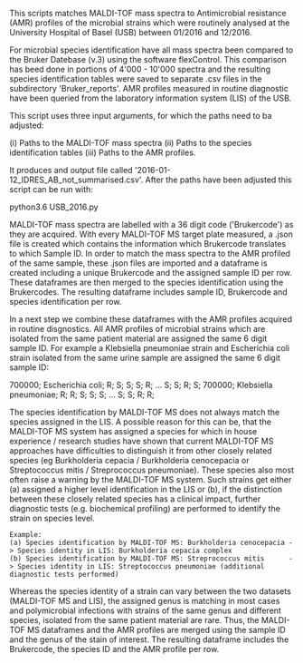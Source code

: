 This scripts matches MALDI-TOF mass spectra to Antimicrobial resistance (AMR) profiles of the microbial strains which were routinely analysed at the University Hospital of Basel (USB) between 01/2016 and 12/2016. 

For microbial species identification have all mass spectra been compared to the Bruker Datebase (v.3) using the software flexControl. This comparison has beed done in portions of 4'000 - 10'000 spectra and the resulting species identification tables were saved to separate .csv files in the subdirectory 'Bruker_reports'. 
AMR profiles measured in routine diagnostic have been queried from the laboratory information system (LIS) of the USB. 

This script uses three input arguments, for which the paths need to ba adjusted: 

(i) Paths to the MALDI-TOF mass spectra
(ii) Paths to the species identification tables
(iii) Paths to the AMR profiles. 

It produces and output file called '2016-01-12_IDRES_AB_not_summarised.csv'. 
After the paths have been adjusted this script can be run with: 

python3.6 USB_2016.py

MALDI-TOF mass spectra are labelled with a 36 digit code ('Brukercode') as they are acquired. 
With every MALDI-TOF MS target plate measured, a .json file is created which contains the information which Brukercode translates to which Sample ID. 
In order to match the mass spectra to the AMR profiled of the same sample, these .json files are imported and a dataframe is created including a unique Brukercode and the assigned sample ID per row. 
These dataframes are then merged to the species identification using the Brukercodes. The resulting dataframe includes sample ID, Brukercode and species identification per row. 

In a next step we combine these dataframes with the AMR profiles acquired in routine disgnostics. 
All AMR profiles of microbial strains which are isolated from the same patient material are assigned the same 6 digit sample ID. 
For example a Klebsiella pneumoniae strain and Escherichia coli strain isolated from the same urine sample are assigned the same 6 digit sample ID:

700000; Escherichia coli; 		R; S; S; S; R; ... S; S; R; S;
700000; Klebsiella pneumoniae; 	R; R; S; S; S; ... S; S; R; R;

The species identification by MALDI-TOF MS does not always match the species assigned in the LIS. A possible reason for this can be, that the MALDI-TOF MS system has assigned a species for which in house experience / research studies have shown that current MALDI-TOF MS approaches have difficulties to distinguish it from other closely related species (eg Burkholderia cepacia / Burkholderia cenocepacia or Streptococcus mitis / Streprococcus pneumoniae). 
These species also most often raise a warning by the MALDI-TOF MS system. Such strains get either (a) assigned a higher level identification in the LIS or (b), if the distinction between these closely related species has a clinical impact, further diagnostic tests (e.g. biochemical profiling) are performed to identify the strain on species level.
	
	Example: 
	(a) Species identification by MALDI-TOF MS: Burkholderia cenocepacia -> Species identity in LIS: Burkholderia cepacia complex
	(b) Species identification by MALDI-TOF MS: Streprococcus mitis 	 -> Species identity in LIS: Streptococcus pneumoniae (additional diagnostic tests performed)
	
Whereas the species identity of a strain can vary between the two datasets (MALDI-TOF MS and LIS), the assigned genus is matching in most cases and polymicrobial infections with strains of the same genus and different species, isolated from the same patient material are rare. 
Thus, the MALDI-TOF MS dataframes and the AMR profiles are merged using the sample ID and the genus of the stain of interest. 
The resulting dataframe includes the Brukercode, the species ID and the AMR profile per row. 